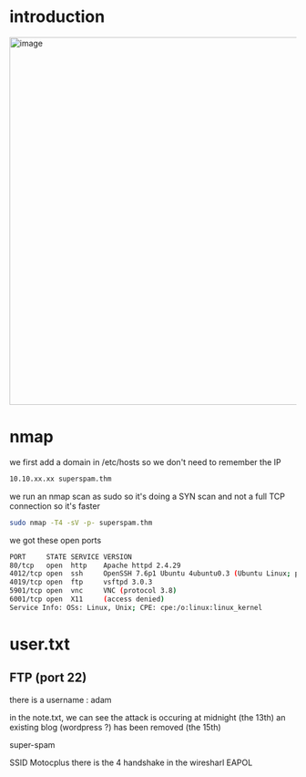 # introduction
<img width="645" alt="image" src="https://github.com/Mate0r/tryhackme.com/assets/94843357/32f1a109-5e3a-42bb-959f-a8eaf3ebf39a">

# nmap

we first add a domain in /etc/hosts so we don't need to remember the IP
```bash
10.10.xx.xx superspam.thm
```

we run an nmap scan as sudo so it's doing a SYN scan and not a full TCP connection so it's faster

```bash
sudo nmap -T4 -sV -p- superspam.thm
```

we got these open ports
```bash
PORT     STATE SERVICE VERSION
80/tcp   open  http    Apache httpd 2.4.29
4012/tcp open  ssh     OpenSSH 7.6p1 Ubuntu 4ubuntu0.3 (Ubuntu Linux; protocol 2.0)
4019/tcp open  ftp     vsftpd 3.0.3
5901/tcp open  vnc     VNC (protocol 3.8)
6001/tcp open  X11     (access denied)
Service Info: OSs: Linux, Unix; CPE: cpe:/o:linux:linux_kernel
```

# user.txt

## FTP (port 22)
there is a username : adam

in the note.txt, we can see the attack is occuring at midnight (the 13th)
an existing blog (wordpress ?) has been removed (the 15th)

super-spam

SSID Motocplus
there is the 4 handshake in the wiresharl EAPOL
